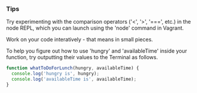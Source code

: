 ### Tips

Try experimenting with the comparison operators ('<', '>', '===', etc.) in the node REPL, which you can launch using the 'node' command in Vagrant.

Work on your code interatively - that means in small pieces.

To help you figure out how to use 'hungry' and 'availableTime' inside your function, try outputting their values to the Terminal as follows.

```javascript
function whatToDoForLunch(hungry, availableTime) {
  console.log('hungry is', hungry);
  console.log('availableTime is', availableTime);
}
```